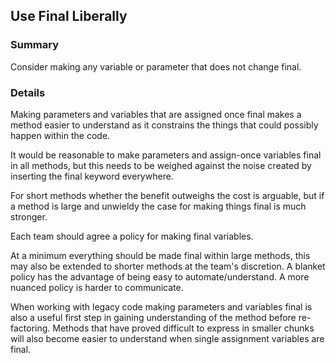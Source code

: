 ## Use Final Liberally

### Summary

Consider making any variable or parameter that does not change final. 

### Details

Making parameters and variables that are assigned once final makes a method easier to understand as it constrains the things that could possibly happen within the code.

It would be reasonable to make parameters and assign-once variables final in all methods, but this needs to be weighed against the noise created by inserting the final keyword everywhere.

For short methods whether the benefit outweighs the cost is arguable, but if a method is large and unwieldy the case for making things final is much stronger.

Each team should agree a policy for making final variables.

At a minimum everything should be made final within large methods, this may also be extended to shorter methods at the team's discretion. A blanket policy has the advantage of being easy to automate/understand. A more nuanced policy is harder to communicate.

When working with legacy code making parameters and variables final is also a useful first step in gaining understanding of the method before re-factoring. Methods that have proved difficult to express in smaller chunks will also become easier to understand when single assignment variables are final.
